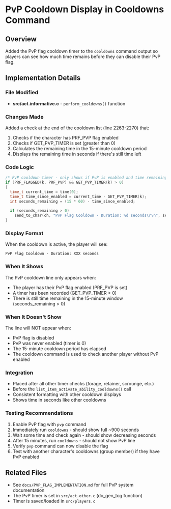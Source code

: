 # PvP Cooldown Display in Cooldowns Command

## Overview
Added the PvP flag cooldown timer to the `cooldowns` command output so players can see how much time remains before they can disable their PvP flag.

## Implementation Details

### File Modified
- **src/act.informative.c** - `perform_cooldowns()` function

### Changes Made
Added a check at the end of the cooldown list (line 2263-2270) that:
1. Checks if the character has PRF_PVP flag enabled
2. Checks if GET_PVP_TIMER is set (greater than 0)
3. Calculates the remaining time in the 15-minute cooldown period
4. Displays the remaining time in seconds if there's still time left

### Code Logic
```c
/* PvP cooldown timer - only shows if PvP is enabled and time remaining */
if (PRF_FLAGGED(k, PRF_PVP) && GET_PVP_TIMER(k) > 0)
{
  time_t current_time = time(0);
  time_t time_since_enabled = current_time - GET_PVP_TIMER(k);
  int seconds_remaining = (15 * 60) - time_since_enabled;
  
  if (seconds_remaining > 0)
    send_to_char(ch, "PvP Flag Cooldown - Duration: %d seconds\r\n", seconds_remaining);
}
```

### Display Format
When the cooldown is active, the player will see:
```
PvP Flag Cooldown - Duration: XXX seconds
```

### When It Shows
The PvP cooldown line only appears when:
- The player has their PvP flag enabled (PRF_PVP is set)
- A timer has been recorded (GET_PVP_TIMER > 0)
- There is still time remaining in the 15-minute window (seconds_remaining > 0)

### When It Doesn't Show
The line will NOT appear when:
- PvP flag is disabled
- PvP was never enabled (timer is 0)
- The 15-minute cooldown period has elapsed
- The cooldown command is used to check another player without PvP enabled

### Integration
- Placed after all other timer checks (forage, retainer, scrounge, etc.)
- Before the `list_item_activate_ability_cooldowns()` call
- Consistent formatting with other cooldown displays
- Shows time in seconds like other cooldowns

### Testing Recommendations
1. Enable PvP flag with `pvp` command
2. Immediately run `cooldowns` - should show full ~900 seconds
3. Wait some time and check again - should show decreasing seconds
4. After 15 minutes, run `cooldowns` - should not show PvP line
5. Verify `pvp` command can now disable the flag
6. Test with another character's cooldowns (group member) if they have PvP enabled

## Related Files
- See `docs/PVP_FLAG_IMPLEMENTATION.md` for full PvP system documentation
- The PvP timer is set in `src/act.other.c` (do_gen_tog function)
- Timer is saved/loaded in `src/players.c`
